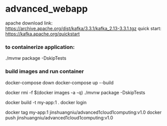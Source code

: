 # advanced_webapp

apache download link: https://archive.apache.org/dist/kafka/3.3.1/kafka_2.13-3.3.1.tgz
quick start: https://kafka.apache.org/quickstart

### to containerize application:

./mvnw package -DskipTests 

### build images and run container 
docker-compose down
docker-compose up --build

docker rmi -f $(docker images -a -q)
./mvnw package -DskipTests

docker build -t my-app:1 .
docker login

docker tag my-app:1 jinshuangniu/advanced1cloud1computing:v1.0
docker push jinshuangniu/advanced1cloud1computing:v1.0


